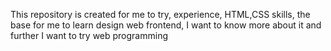 This repository is created for me to try, experience, HTML,CSS skills, the base for me to learn design web frontend, I want to know more about it and further I want to try web programming
